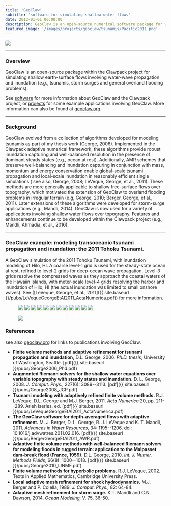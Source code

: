 ```yaml
---
title: 'GeoClaw'
subtitle: 'software for simulating shallow-water flows'
date: 2012-01-01 00:00:00
description: GeoClaw is an open-source numerical software package for water-wave propagation and inundation (tsunamis, storm surges, overland flooding).
featured_image: '/images/projects/geoclaw/tsunamis/Pacific2011.png'
---
```


![](/images/projects/geoclaw/tsunamis/Pacific2011_HI.png)

---
### Overview

GeoClaw is an open-source package within the Clawpack project for simulating shallow earth-surface flows involving water-wave propagation and inundation (*e.g.*, tsunamis, storm surges and general overland flooding problems).

See [software](/software/) for more information about GeoClaw and the Clawpack project, or [projects](/projects/) for some example applications involving GeoClaw. More information can also be found at [geoclaw.org](http://www.geoclaw.org).

---
### Background

GeoClaw evolved from a collection of algorithms developed for modeling tsunamis as part of my thesis work (George, 2006). Implemented in the Clawpack adaptive numerical framework, these algorithms provide robust inundation capturing and well-balanced resolution in the presence of dominant steady states (e.g., ocean at rest). Additionally, AMR schemes that preserve well-balancing and inundation capturing in conjunction with mass, momentum and energy conservation enable global-scale tsunami propagation and local-scale inundation in reasonably efficient single simulations ( see also, George, 2008; LeVeque, George, et al., 2011). These methods are more generally applicable to shallow free-surface flows over topography, which motivated the extension of GeoClaw to overland flooding problems in irregular terrain (e.g, George, 2010; Berger, George, et al., 2011). Later extensions of these algorithms were developed for storm-surge applications (e.g., Mandli, 2014). GeoClaw is now used for a variety of applications involving shallow water flows over topography. Features and enhancements continue to be developed within the Clawpack project (e.g., Mandli, Ahmadia, et al., 2016). 

---
### GeoClaw example: modeling transoceanic tsunami propagation and inundation: the 2011 Tohoku Tsunami.

A GeoClaw simulation of the 2011 Tohoku Tsunami, with inundation modeling of Hilo, HI. A coarse level-1 grid is used for the steady-state ocean at rest, refined to level-2 grids for deep-ocean wave propagation. Level-3 grids resolve the compressed waves as they approach the coastal waters of the Hawaiin Islands, with meter-scale level-4 grids resolving the harbor and inundation of Hilo, HI (the actual inundation was limited to small onshore waves). See ([LeVeque, George, et al., 2011]({{ site.baseurl }}/pubs/LeVequeGeorgeEtAl2011_ActaNumerica.pdf)) for more information.

<figure>
<div class="gallery" data-columns="3">
	<img src="/images/projects/geoclaw/tsunamis/frame00000.png">
	<img src="/images/projects/geoclaw/tsunamis/frame00001.png">
	<img src="/images/projects/geoclaw/tsunamis/frame00010.png">
	<img src="/images/projects/geoclaw/tsunamis/frame00030.png">
	<img src="/images/projects/geoclaw/tsunamis/frame00040.png">
	<img src="/images/projects/geoclaw/tsunamis/frame00045.png">
	<img src="/images/projects/geoclaw/tsunamis/frame00050.png">
	<img src="/images/projects/geoclaw/tsunamis/frame00058.png">
	<img src="/images/projects/geoclaw/tsunamis/frame00062.png">
	<img src="/images/projects/geoclaw/tsunamis/frame00064.png">
	<img src="/images/projects/geoclaw/tsunamis/frame00066.png">
	<img src="/images/projects/geoclaw/tsunamis/frame00075.png">
</div>
</figure>

<figure>
<img src="{{ site.baseurl }}/images/projects/geoclaw/tsunamis/honshu2hilo.gif">
</figure>



### References

see also [geoclaw.org](http://www.geoclaw.org) for links to publications involving GeoClaw.

* **Finite volume methods and adaptive refinement for tsunami propagation and inundation,** D.L. George, 2006. *Ph.D. thesis*, University of Washington, Seattle. [pdf]({{ site.baseurl }}/pubs/George2006_Phd.pdf)
* **Augmented Riemann solvers for the shallow water equations over variable topography with steady states and inundation.** D. L. George, 2008. *J. Comput. Phys.*, 227(6): 3089--3113. [pdf]({{ site.baseurl }}/pubs/George2008_JCP.pdf)
* **Tsunami modeling with adaptively refined finite volume methods.** R.J. LeVeque, D.L. George and M.J. Berger, 2011. *Acta Numerica* 20, pp. 211--289. Arieh Iserles, ed. [pdf]({{ site.baseurl }}/pubs/LeVequeGeorgeEtAl2011_ActaNumerica.pdf)
* **The GeoClaw software for depth-averaged flows with adaptive refinement.**  M. J. Berger, D. L. George, R. J. LeVeque and K. T. Mandli, 2011. *Advances in Water Resources*, 34: 1195--1206. doi: 10.1016/j.advwatres.2011.02.016. [pdf]({{ site.baseurl }}/pubs/BergerGeorgeEtAl2011_AWR.pdf)
* **Adaptive finite volume methods with well-balanced Riemann solvers for modeling floods in rugged terrain: application to the Malpasset dam-break flood (France, 1959).** D.L. George, 2010. *Int. J. Numer. Methods Fluids*, 66(8): 1000--1018. [pdf]({{ site.baseurl }}/pubs/George2010_IJNMF.pdf)
* **Finite volume methods for hyperbolic problems.** R.J. LeVeque, 2002. Texts in Applied Mathematics, Cambridge University Press.
* **Local adaptive mesh refinement for shock hydrodynamics.** M.J. Berger and P. Colella, 1989. *J. Comput. Phys.,* 82: 64-84.
* **Adaptive mesh refinement for storm surge.** K.T. Mandli and C.N. Dawson, 2014. *Ocean Modeling,* V. 75, 36-50.

